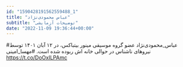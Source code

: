```yaml
---
id: "1590428191562559488_1"
title: "عباس محمودی‌نژاد"
subtitle: "توضیحات آزمایشی"
date: "2022-11-09 19:36:44+00:00"
---
```

#عباس_محمودی‌نژاد عضو گروه موسیقی مینور بیتباکس، در ۱۲ آبان ۱۴۰۱ توسط نیروهای ناشناس در حوالی خانه اش ربوده شده است.
#مهسا_امینی https://t.co/DoOxILPAmc
